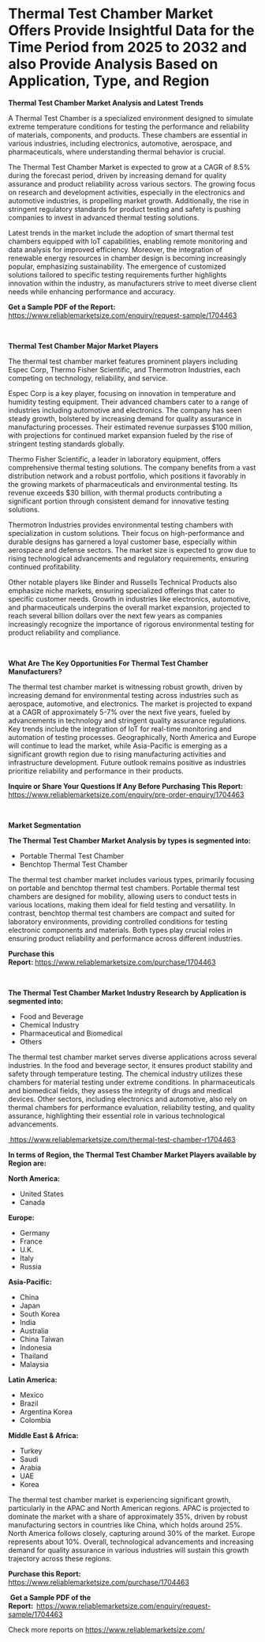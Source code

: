 <p><h1>Thermal Test Chamber Market Offers Provide Insightful Data for the Time Period from 2025 to 2032 and also Provide Analysis Based on Application, Type, and Region</h1></p><p><strong>Thermal Test Chamber Market Analysis and Latest Trends</strong></p>
<p><p>A Thermal Test Chamber is a specialized environment designed to simulate extreme temperature conditions for testing the performance and reliability of materials, components, and products. These chambers are essential in various industries, including electronics, automotive, aerospace, and pharmaceuticals, where understanding thermal behavior is crucial.</p><p>The Thermal Test Chamber Market is expected to grow at a CAGR of 8.5% during the forecast period, driven by increasing demand for quality assurance and product reliability across various sectors. The growing focus on research and development activities, especially in the electronics and automotive industries, is propelling market growth. Additionally, the rise in stringent regulatory standards for product testing and safety is pushing companies to invest in advanced thermal testing solutions.</p><p>Latest trends in the market include the adoption of smart thermal test chambers equipped with IoT capabilities, enabling remote monitoring and data analysis for improved efficiency. Moreover, the integration of renewable energy resources in chamber design is becoming increasingly popular, emphasizing sustainability. The emergence of customized solutions tailored to specific testing requirements further highlights innovation within the industry, as manufacturers strive to meet diverse client needs while enhancing performance and accuracy.</p></p>
<p><strong>Get a Sample PDF of the Report:&nbsp;</strong> <a href="https://www.reliablemarketsize.com/enquiry/request-sample/1704463?utm_campaign=2445&utm_medium=2&utm_source=Github&utm_content=ia&utm_term=08042025&utm_id=thermal-test-chamber">https://www.reliablemarketsize.com/enquiry/request-sample/1704463</a></p>
<p>&nbsp;</p>
<p><strong>Thermal Test Chamber Major Market Players</strong></p>
<p><p>The thermal test chamber market features prominent players including Espec Corp, Thermo Fisher Scientific, and Thermotron Industries, each competing on technology, reliability, and service. </p><p>Espec Corp is a key player, focusing on innovation in temperature and humidity testing equipment. Their advanced chambers cater to a range of industries including automotive and electronics. The company has seen steady growth, bolstered by increasing demand for quality assurance in manufacturing processes. Their estimated revenue surpasses $100 million, with projections for continued market expansion fueled by the rise of stringent testing standards globally.</p><p>Thermo Fisher Scientific, a leader in laboratory equipment, offers comprehensive thermal testing solutions. The company benefits from a vast distribution network and a robust portfolio, which positions it favorably in the growing markets of pharmaceuticals and environmental testing. Its revenue exceeds $30 billion, with thermal products contributing a significant portion through consistent demand for innovative testing solutions.</p><p>Thermotron Industries provides environmental testing chambers with specialization in custom solutions. Their focus on high-performance and durable designs has garnered a loyal customer base, especially within aerospace and defense sectors. The market size is expected to grow due to rising technological advancements and regulatory requirements, ensuring continued profitability.</p><p>Other notable players like Binder and Russells Technical Products also emphasize niche markets, ensuring specialized offerings that cater to specific customer needs. Growth in industries like electronics, automotive, and pharmaceuticals underpins the overall market expansion, projected to reach several billion dollars over the next few years as companies increasingly recognize the importance of rigorous environmental testing for product reliability and compliance.</p></p>
<p>&nbsp;</p>
<p><strong>What Are The Key Opportunities For Thermal Test Chamber Manufacturers?</strong></p>
<p><p>The thermal test chamber market is witnessing robust growth, driven by increasing demand for environmental testing across industries such as aerospace, automotive, and electronics. The market is projected to expand at a CAGR of approximately 5-7% over the next five years, fueled by advancements in technology and stringent quality assurance regulations. Key trends include the integration of IoT for real-time monitoring and automation of testing processes. Geographically, North America and Europe will continue to lead the market, while Asia-Pacific is emerging as a significant growth region due to rising manufacturing activities and infrastructure development. Future outlook remains positive as industries prioritize reliability and performance in their products.</p></p>
<p><strong>Inquire or Share Your Questions If Any Before Purchasing This Report:</strong> <a href="https://www.reliablemarketsize.com/enquiry/pre-order-enquiry/1704463?utm_campaign=2445&utm_medium=2&utm_source=Github&utm_content=ia&utm_term=08042025&utm_id=thermal-test-chamber">https://www.reliablemarketsize.com/enquiry/pre-order-enquiry/1704463</a></p>
<p>&nbsp;</p>
<p><strong>Market Segmentation</strong></p>
<p><strong>The Thermal Test Chamber Market Analysis by types is segmented into:</strong></p>
<p><ul><li>Portable Thermal Test Chamber</li><li>Benchtop Thermal Test Chamber</li></ul></p>
<p><p>The thermal test chamber market includes various types, primarily focusing on portable and benchtop thermal test chambers. Portable thermal test chambers are designed for mobility, allowing users to conduct tests in various locations, making them ideal for field testing and versatility. In contrast, benchtop thermal test chambers are compact and suited for laboratory environments, providing controlled conditions for testing electronic components and materials. Both types play crucial roles in ensuring product reliability and performance across different industries.</p></p>
<p><strong>Purchase this Report:&nbsp;</strong><a href="https://www.reliablemarketsize.com/purchase/1704463?utm_campaign=2445&utm_medium=2&utm_source=Github&utm_content=ia&utm_term=08042025&utm_id=thermal-test-chamber">https://www.reliablemarketsize.com/purchase/1704463</a></p>
<p>&nbsp;</p>
<p><strong>The Thermal Test Chamber Market Industry Research by Application is segmented into:</strong></p>
<p><ul><li>Food and Beverage</li><li>Chemical Industry</li><li>Pharmaceutical and Biomedical</li><li>Others</li></ul></p>
<p><p>The thermal test chamber market serves diverse applications across several industries. In the food and beverage sector, it ensures product stability and safety through temperature testing. The chemical industry utilizes these chambers for material testing under extreme conditions. In pharmaceuticals and biomedical fields, they assess the integrity of drugs and medical devices. Other sectors, including electronics and automotive, also rely on thermal chambers for performance evaluation, reliability testing, and quality assurance, highlighting their essential role in various technological advancements.</p></p>
<p><a href="https://www.reliablemarketsize.com/thermal-test-chamber-r1704463?utm_campaign=2445&utm_medium=2&utm_source=Github&utm_content=ia&utm_term=08042025&utm_id=thermal-test-chamber">&nbsp;https://www.reliablemarketsize.com/thermal-test-chamber-r1704463</a></p>
<p><strong>In terms of Region, the Thermal Test Chamber Market Players available by Region are:</strong></p>
<p>
    <p> <strong> North America: </strong>
        <ul>
            <li>United States</li>
            <li>Canada</li>
        </ul>
        </p> 
    <p> <strong> Europe: </strong>
        <ul>
            <li>Germany</li>
            <li>France</li>
            <li>U.K.</li>
            <li>Italy</li>
            <li>Russia</li>
        </ul>
        </p> 
    <p> <strong> Asia-Pacific: </strong>
        <ul>
            <li>China</li>
            <li>Japan</li>
            <li>South Korea</li>
            <li>India</li>
            <li>Australia</li>
            <li>China Taiwan</li>
            <li>Indonesia</li>
            <li>Thailand</li>
            <li>Malaysia</li>
        </ul>
        </p> 
    <p> <strong> Latin America: </strong>
        <ul>
            <li>Mexico</li>
            <li>Brazil</li>
            <li>Argentina Korea</li>
            <li>Colombia</li>
        </ul>
        </p> 
    <p> <strong> Middle East & Africa: </strong>
        <ul>
            <li>Turkey</li>
            <li>Saudi</li>
            <li>Arabia</li>
            <li>UAE</li>
            <li>Korea</li>
        </ul>
    </p>
    </p>
<p><p>The thermal test chamber market is experiencing significant growth, particularly in the APAC and North American regions. APAC is projected to dominate the market with a share of approximately 35%, driven by robust manufacturing sectors in countries like China, which holds around 25%. North America follows closely, capturing around 30% of the market. Europe represents about 10%. Overall, technological advancements and increasing demand for quality assurance in various industries will sustain this growth trajectory across these regions.</p></p>
<p><strong>Purchase this Report: </strong><a href="https://www.reliablemarketsize.com/purchase/1704463?utm_campaign=2445&utm_medium=2&utm_source=Github&utm_content=ia&utm_term=08042025&utm_id=thermal-test-chamber">https://www.reliablemarketsize.com/purchase/1704463</a></p>
<p>&nbsp;<strong>Get a Sample PDF of the Report:&nbsp;&nbsp;</strong><a href="https://www.reliablemarketsize.com/enquiry/request-sample/1704463?utm_campaign=2445&utm_medium=2&utm_source=Github&utm_content=ia&utm_term=08042025&utm_id=thermal-test-chamber">https://www.reliablemarketsize.com/enquiry/request-sample/1704463</a></p>
<p><strong></strong></p>
<p>Check more reports on <a href="https://www.reliablemarketsize.com/?utm_campaign=2445&utm_medium=2&utm_source=Github&utm_content=ia&utm_term=08042025&utm_id=thermal-test-chamber">https://www.reliablemarketsize.com/</a></p>